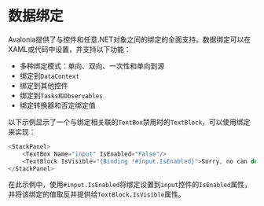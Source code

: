 # 数据绑定

Avalonia提供了与控件和任意.NET对象之间的绑定的全面支持。数据绑定可以在XAML或代码中设置，并支持以下功能：

* 多种绑定模式：单向、双向、一次性和单向到源
* 绑定到`DataContext`
* 绑定到其他控件
* 绑定到`Tasks和Observables`
* 绑定转换器和否定绑定值

以下示例显示了一个与绑定相关联的`TextBox`禁用时的`TextBlock`，可以使用绑定来实现：

```csharp
<StackPanel>
    <TextBox Name="input" IsEnabled="False"/>
    <TextBlock IsVisible="{Binding !#input.IsEnabled}">Sorry, no can do!</TextBlock>
</StackPanel>
```

在此示例中，使用`#input.IsEnabled`将绑定设置到`input`控件的`IsEnabled`属性，并将该绑定的值取反并提供给`TextBlock.IsVisible`属性。
